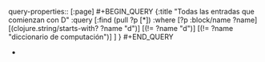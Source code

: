 query-properties:: [:page]
#+BEGIN_QUERY
{:title "Todas las entradas que comienzan con D"
 :query [:find (pull ?p [*])
         :where 
         [?p :block/name ?name]
	 [(clojure.string/starts-with? ?name "d")]
     [(!= ?name "d")]
  [(!= ?name "diccionario de computación")]
	 ]
}
#+END_QUERY

-
